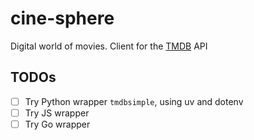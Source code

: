 # cine-sphere

Digital world of movies.
Client for the [TMDB](https://www.themoviedb.org/) API

## TODOs

- [ ] Try Python wrapper `tmdbsimple`, using uv and dotenv
- [ ] Try JS wrapper
- [ ] Try Go wrapper
